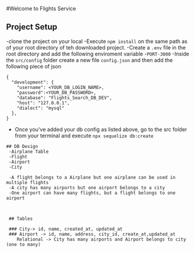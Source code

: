 #Welcome to Flights Service 

## Project Setup

  -clone the project on your local 
  -Execute `npm install` on the same path as of your root directory of teh 
  downloaded project.
  -Create a `.env` file in the root directory and add the following enviroment variable
    -`PORT-3000`
  -Inside the `src/config` folder create a new file `config.json` and then add the following piece of json

```
{
  "development": {
    "username": <YOUR_DB_LOGIN_NAME>,
    "password":<YOUR_DB_PASSWORD>,
    "database": "Flights_Search_DB_DEV",
    "host": "127.0.0.1",
    "dialect": "mysql"
  },
}
```
- Once you've added your db config as listed above, go to the src folder from your terminal and execute `npx sequelize db:create`
```
## DB Design
 -Airplane Table
 -Flight
 -Airport
 -City

 -A flight belongs to a Airplane but one airplane can be used in multiple flights
 -A city has many airports but one airport belongs to a city
 -One airport can have many flights, but a flight belongs to one airport



 ## Tables

 ### City-> id, name, created_at, updated_at
 ### Airport -> id, name, address, city_id, create_at,updated_at
    Relational -> City has many airports and Airport belongs to city (one to many)